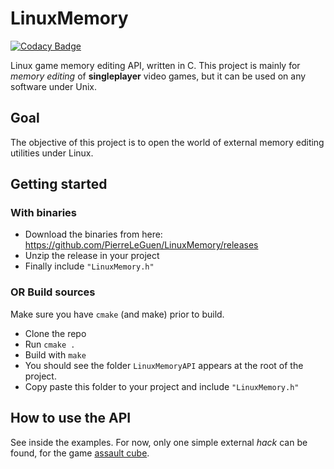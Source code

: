 # LinuxMemory

[![Codacy Badge](https://api.codacy.com/project/badge/Grade/0f2d892835f44b6c9a599b39e8155eeb)](https://app.codacy.com/app/PierreLeGuen/LinuxMemory?utm_source=github.com&utm_medium=referral&utm_content=PierreLeGuen/LinuxMemory&utm_campaign=Badge_Grade_Dashboard)

Linux game memory editing API, written in C. This project is mainly for _memory editing_ of **singleplayer** video games, but it can be used on any software under Unix.

## Goal

The objective of this project is to open the world of external memory editing utilities under Linux.

## Getting started

### With binaries

- Download the binaries from here: <https://github.com/PierreLeGuen/LinuxMemory/releases>
- Unzip the release in your project
- Finally include `"LinuxMemory.h"`

### OR Build sources

Make sure you have `cmake` (and make) prior to build.

- Clone the repo
- Run  `cmake .`
- Build with `make`
- You should see the folder `LinuxMemoryAPI` appears at the root of the project.
-   Copy paste this folder to your project and include `"LinuxMemory.h"`

## How to use the API

See inside the examples. For now, only one simple external _hack_ can be found, for the game [assault cube](https://assault.cubers.net/).
